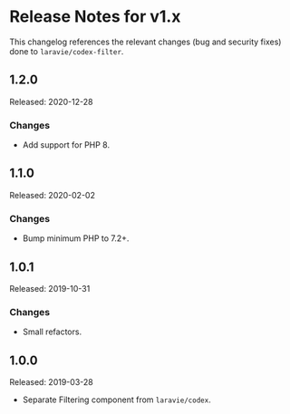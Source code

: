 # Release Notes for v1.x

This changelog references the relevant changes (bug and security fixes) done to `laravie/codex-filter`.

## 1.2.0

Released: 2020-12-28

### Changes

* Add support for PHP 8.

## 1.1.0

Released: 2020-02-02

### Changes

* Bump minimum PHP to 7.2+.

## 1.0.1

Released: 2019-10-31

### Changes

* Small refactors.

## 1.0.0

Released: 2019-03-28

* Separate Filtering component from `laravie/codex`.
